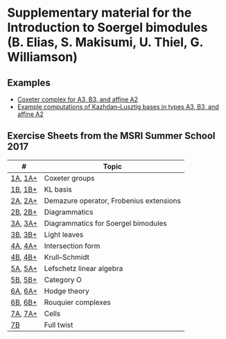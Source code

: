 # Supplementary material for the Introduction to Soergel bimodules (B. Elias, S. Makisumi, U. Thiel, G. Williamson)

## Examples

* [Coxeter complex for A3, B3, and affine A2](https://raw.githubusercontent.com/ulthiel/soergelbook/master/coxetercomplex.pdf)
* [Example computations of Kazhdan–Lusztig bases in types A3, B3, and affine A2](https://raw.githubusercontent.com/ulthiel/soergelbook/master/klexamples.pdf)

## Exercise Sheets from the MSRI Summer School 2017

| # | Topic |
|----|-------|
|[1A](https://raw.githubusercontent.com/ulthiel/soergelbook/master/Exercises-1-1a-basic_v2.pdf), [1A+](https://raw.githubusercontent.com/ulthiel/soergelbook/master/Exercises-1-1a-supplement.pdf) | Coxeter groups |
|[1B](https://raw.githubusercontent.com/ulthiel/soergelbook/master/Exercises-1-1b-basic_v2.pdf), [1B+](https://raw.githubusercontent.com/ulthiel/soergelbook/master/Exercises-1-1b-supplement.pdf) | KL basis    |
|[2A](https://raw.githubusercontent.com/ulthiel/soergelbook/master/Exercises-1-2a-basic.pdf), [2A+](https://raw.githubusercontent.com/ulthiel/soergelbook/master/Exercises-1-2a-supplement.pdf) | Demazure operator, Frobenius extensions |
| [2B](https://raw.githubusercontent.com/ulthiel/soergelbook/master/Exercises-1-2b-basic.pdf), [2B+](https://raw.githubusercontent.com/ulthiel/soergelbook/master/Exercises-1-2b-supplement.pdf) | Diagrammatics  |
| [3A](https://raw.githubusercontent.com/ulthiel/soergelbook/master/Exercises-1-3a-basic.pdf), [3A+](https://raw.githubusercontent.com/ulthiel/soergelbook/master/Exercises-1-3a-supplement.pdf) | Diagrammatics for Soergel bimodules |
| [3B](https://raw.githubusercontent.com/ulthiel/soergelbook/master/Exercises-1-3b-basic.pdf), [3B+](https://raw.githubusercontent.com/ulthiel/soergelbook/master/Exercises-1-3b-supplement.pdf) | Light leaves |
| [4A](https://raw.githubusercontent.com/ulthiel/soergelbook/master/Exercises-1-4a-basic.pdf), [4A+](https://raw.githubusercontent.com/ulthiel/soergelbook/master/Exercises-1-4a-supplement.pdf) | Intersection form |
| [4B](https://raw.githubusercontent.com/ulthiel/soergelbook/master/Exercises-1-4b-basic.pdf), [4B+](https://raw.githubusercontent.com/ulthiel/soergelbook/master/Exercises-1-4b-supplement.pdf) | Krull–Schmidt |
| [5A](https://raw.githubusercontent.com/ulthiel/soergelbook/master/Exercises-1-5a-basic.pdf), [5A+](https://raw.githubusercontent.com/ulthiel/soergelbook/master/Exercises-1-5a-supplement.pdf) | Lefschetz linear algebra |
| [5B](https://raw.githubusercontent.com/ulthiel/soergelbook/master/Exercises-1-5b-basic.pdf), [5B+](https://raw.githubusercontent.com/ulthiel/soergelbook/master/Exercises-1-5b-supplement.pdf) | Category O |
| [6A](https://raw.githubusercontent.com/ulthiel/soergelbook/master/Exercises-2-1a-basic.pdf), [6A+](https://raw.githubusercontent.com/ulthiel/soergelbook/master/Exercises-2-1a-supplement.pdf) | Hodge theory |
| [6B](https://raw.githubusercontent.com/ulthiel/soergelbook/master/Exercises-2-1b-basic.pdf), [6B+](https://raw.githubusercontent.com/ulthiel/soergelbook/master/Exercises-2-1b-supplement.pdf) | Rouquier complexes |
| [7A](https://raw.githubusercontent.com/ulthiel/soergelbook/master/Exercises-2-3a-basic.pdf), [7A+](https://raw.githubusercontent.com/ulthiel/soergelbook/master/Exercises-2-3a-supplement.pdf) | Cells |
| [7B](https://raw.githubusercontent.com/ulthiel/soergelbook/master/Exercises-2-3b-basic.pdf) | Full twist |
